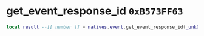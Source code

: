 # get_event_response_id `0xB573FF63`

```lua
local result --[[ number ]] = natives.event.get_event_response_id(_unk0 --[[ number ]])
```